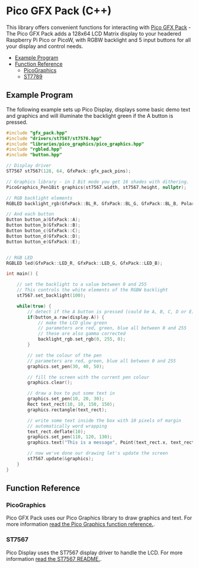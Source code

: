 # Pico GFX Pack (C++) <!-- omit in toc -->

This library offers convenient functions for interacting with [Pico GFX Pack](https://shop.pimoroni.com/products/gfxpack) - The Pico GFX Pack adds a 128x64 LCD Matrix display to your headered Raspberry Pi Pico or PicoW, with RGBW backlight and 5 input buttons for all your display and control needs.

- [Example Program](#example-program)
- [Function Reference](#function-reference)
  - [PicoGraphics](#picographics)
  - [ST7789](#st7789)

## Example Program

The following example sets up Pico Display, displays some basic demo text and graphics and will illuminate the backlight green if the A button is pressed.

```c++
#include "gfx_pack.hpp"
#include "drivers/st7567/st7576.hpp"
#include "libraries/pico_graphics/pico_graphics.hpp"
#include "rgbled.hpp"
#include "button.hpp"

// Display driver
ST7567 st7567(128, 64, GfxPack::gfx_pack_pins);

// Graphics library - in 1 Bit mode you get 16 shades with dithering.
PicoGraphics_Pen1Bit graphics(st7567.width, st7567.height, nullptr);

// RGB backlight elements
RGBLED backlight_rgb(GfxPack::BL_R, GfxPack::BL_G, GfxPack::BL_B, Polarity::ACTIVE_HIGH);

// And each button
Button button_a(GfxPack::A);
Button button_b(GfxPack::B);
Button button_c(GfxPack::C);
Button button_d(GfxPack::D);
Button button_e(GfxPack::E);


// RGB LED
RGBLED led(GfxPack::LED_R, GfxPack::LED_G, GfxPack::LED_B);

int main() {

    // set the backlight to a value between 0 and 255
    // This controls the white elements of the RGBW backlight
    st7567.set_backlight(100);

    while(true) {
        // detect if the A button is pressed (could be A, B, C, D or E)
        if(button_a.raw(display.A)) {
            // make the LCD glow green
            // parameters are red, green, blue all between 0 and 255
            // these are also gamma corrected
            backlight_rgb.set_rgb(0, 255, 0);
        }

        // set the colour of the pen
        // parameters are red, green, blue all between 0 and 255
        graphics.set_pen(30, 40, 50);

        // fill the screen with the current pen colour
        graphics.clear();

        // draw a box to put some text in
        graphics.set_pen(10, 20, 30);
        Rect text_rect(10, 10, 150, 150);
        graphics.rectangle(text_rect);

        // write some text inside the box with 10 pixels of margin
        // automatically word wrapping
        text_rect.deflate(10);
        graphics.set_pen(110, 120, 130);
        graphics.text("This is a message", Point(text_rect.x, text_rect.y), text_rect.w);

        // now we've done our drawing let's update the screen
        st7567.update(&graphics);
    }
}
```

## Function Reference

### PicoGraphics

Pico GFX Pack uses our Pico Graphics library to draw graphics and text. For more information [read the Pico Graphics function reference.](../pico_graphics/README.md#function-reference).

### ST7567

Pico Display uses the ST7567 display driver to handle the LCD. For more information [read the ST7567 README.](../../drivers/st7789/README.md).